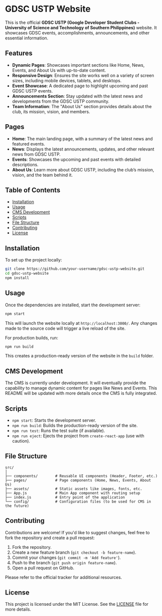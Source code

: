 # GDSC USTP Website

This is the official **GDSC USTP (Google Developer Student Clubs - University of Science and Technology of Southern Philippines)** website. It showcases GDSC events, accomplishments, announcements, and other essential information.

## Features

- **Dynamic Pages**: Showcases important sections like Home, News, Events, and About Us with up-to-date content.
- **Responsive Design**: Ensures the site works well on a variety of screen sizes, including mobile devices, tablets, and desktops.
- **Event Showcase**: A dedicated page to highlight upcoming and past GDSC USTP events.
- **Announcements Section**: Stay updated with the latest news and developments from the GDSC USTP community.
- **Team Information**: The "About Us" section provides details about the club, its mission, vision, and members.

## Pages

- **Home**: The main landing page, with a summary of the latest news and featured events.
- **News**: Displays the latest announcements, updates, and other relevant news from GDSC USTP.
- **Events**: Showcases the upcoming and past events with detailed descriptions.
- **About Us**: Learn more about GDSC USTP, including the club’s mission, vision, and the team behind it.

## Table of Contents

- [Installation](#installation)
- [Usage](#usage)
- [CMS Development](#cms-development)
- [Scripts](#scripts)
- [File Structure](#file-structure)
- [Contributing](#contributing)
- [License](#license)

## Installation

To set up the project locally:

```bash
git clone https://github.com/your-username/gdsc-ustp-website.git
cd gdsc-ustp-website
npm install
```

## Usage

Once the dependencies are installed, start the development server:

```bash
npm start
```

This will launch the website locally at `http://localhost:3000/`. Any changes made to the source code will trigger a live reload of the site.

For production builds, run:

```bash
npm run build
```

This creates a production-ready version of the website in the `build` folder.

## CMS Development

The CMS is currently under development. It will eventually provide the capability to manage dynamic content for pages like News and Events. This README will be updated with more details once the CMS is fully integrated.

## Scripts

- `npm start`: Starts the development server.
- `npm run build`: Builds the production-ready version of the site.
- `npm run test`: Runs the test suite (if available).
- `npm run eject`: Ejects the project from `create-react-app` (use with caution).

## File Structure

```
src/
│
├── components/        # Reusable UI components (Header, Footer, etc.)
├── pages/             # Page components (Home, News, Events, About Us)
├── assets/            # Static assets like images, fonts, etc.
├── App.js             # Main App component with routing setup
├── index.js           # Entry point of the application
└── config/            # Configuration files (to be used for CMS in the future)
```

## Contributing

Contributions are welcome! If you'd like to suggest changes, feel free to fork the repository and create a pull request:

1. Fork the repository.
2. Create a new feature branch (`git checkout -b feature-name`).
3. Commit your changes (`git commit -m 'Add feature'`).
4. Push to the branch (`git push origin feature-name`).
5. Open a pull request on GitHub.

Please refer to the official tracker for additional resources.

## License

This project is licensed under the MIT License. See the [LICENSE](LICENSE) file for more details.

